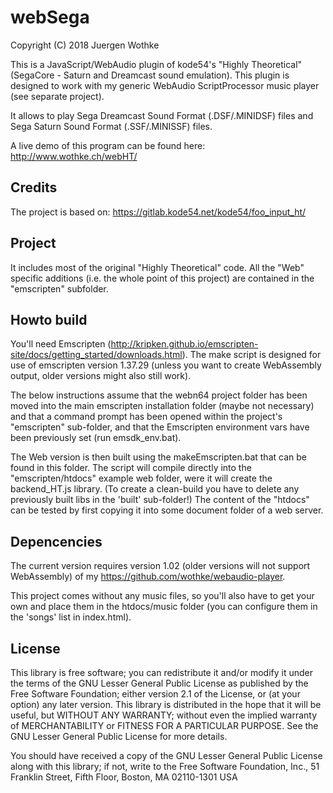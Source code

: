 # webSega

Copyright (C) 2018 Juergen Wothke

This is a JavaScript/WebAudio plugin of kode54's "Highly Theoretical" (SegaCore - Saturn and Dreamcast sound emulation). This 
plugin is designed to work with my generic WebAudio ScriptProcessor music player (see separate project). 

It allows to play Sega Dreamcast Sound Format (.DSF/.MINIDSF) files and Sega Saturn Sound 
Format (.SSF/.MINISSF) files.

A live demo of this program can be found here: http://www.wothke.ch/webHT/


## Credits
The project is based on: https://gitlab.kode54.net/kode54/foo_input_ht/


## Project
It includes most of the original "Highly Theoretical" code. All the "Web" specific 
additions (i.e. the whole point of this project) are contained in the "emscripten" subfolder.


## Howto build

You'll need Emscripten (http://kripken.github.io/emscripten-site/docs/getting_started/downloads.html). The make script 
is designed for use of emscripten version 1.37.29 (unless you want to create WebAssembly output, older versions might 
also still work).

The below instructions assume that the webn64 project folder has been moved into the main emscripten 
installation folder (maybe not necessary) and that a command prompt has been opened within the 
project's "emscripten" sub-folder, and that the Emscripten environment vars have been previously 
set (run emsdk_env.bat).

The Web version is then built using the makeEmscripten.bat that can be found in this folder. The 
script will compile directly into the "emscripten/htdocs" example web folder, were it will create 
the backend_HT.js library. (To create a clean-build you have to delete any previously built libs in the 
'built' sub-folder!) The content of the "htdocs" can be tested by first copying it into some 
document folder of a web server. 


## Depencencies

The current version requires version 1.02 (older versions will not
support WebAssembly) of my https://github.com/wothke/webaudio-player.

This project comes without any music files, so you'll also have to get your own and place them
in the htdocs/music folder (you can configure them in the 'songs' list in index.html).


## License

This library is free software; you can redistribute it and/or modify it
under the terms of the GNU Lesser General Public License as published by
the Free Software Foundation; either version 2.1 of the License, or (at
your option) any later version. This library is distributed in the hope
that it will be useful, but WITHOUT ANY WARRANTY; without even the implied
warranty of MERCHANTABILITY or FITNESS FOR A PARTICULAR PURPOSE. See the
GNU Lesser General Public License for more details.

You should have received a copy of the GNU Lesser General Public
License along with this library; if not, write to the Free Software
Foundation, Inc., 51 Franklin Street, Fifth Floor, Boston, MA  02110-1301 USA
